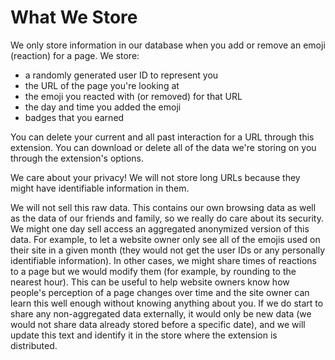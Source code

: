 # What We Store
We only store information in our database when you add or remove an emoji (reaction) for a page. We store:
* a randomly generated user ID to represent you
* the URL of the page you're looking at 
* the emoji you reacted with (or removed) for that URL
* the day and time you added the emoji
* badges that you earned

You can delete your current and all past interaction for a URL through this extension.
You can download or delete all of the data we're storing on you through the extension's options.

We care about your privacy!
We will not store long URLs because they might have identifiable information in them.

We will not sell this raw data.
This contains our own browsing data as well as the data of our friends and family, so we really do care about its security.
We might one day sell access an aggregated anonymized version of this data.
For example, to let a website owner only see all of the emojis used on their site in a given month (they would not get the user IDs or any personally identifiable information).
In other cases, we might share times of reactions to a page but we would modify them (for example, by rounding to the nearest hour).
This can be useful to help website owners know how people's perception of a page changes over time and the site owner can learn this well enough without knowing anything about you.
If we do start to share any non-aggregated data externally, it would only be new data (we would not share data already stored before a specific date), and we will update this text and identify it in the store where the extension is distributed.
